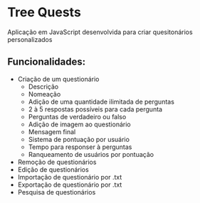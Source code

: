 # Tree Quests

Aplicação em JavaScript desenvolvida para criar quesitonários personalizados

## Funcionalidades:
- Criação de um questionário
  - Descrição
  - Nomeação
  - Adição de uma quantidade ilimitada de perguntas
  - 2 à 5 respostas possíveis para cada pergunta
  - Perguntas de verdadeiro ou falso
  - Adição de imagem ao questionário
  - Mensagem final
  - Sistema de pontuação por usuário
  - Tempo para responser à perguntas
  - Ranqueamento de usuários por pontuação
- Remoção de questionários
- Edição de questionários
- Importação de questionário por .txt
- Exportação de questionário por .txt
- Pesquisa de questionários
